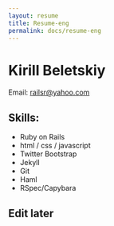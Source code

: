 ```yaml
---
layout: resume
title: Resume-eng
permalink: docs/resume-eng
---
```


# Kirill Beletskiy

Email: railsr@yahoo.com


## Skills:

- Ruby on Rails
- html / css / javascript
- Twitter Bootstrap
- Jekyll
- Git
- Haml
- RSpec/Capybara


## Edit later
